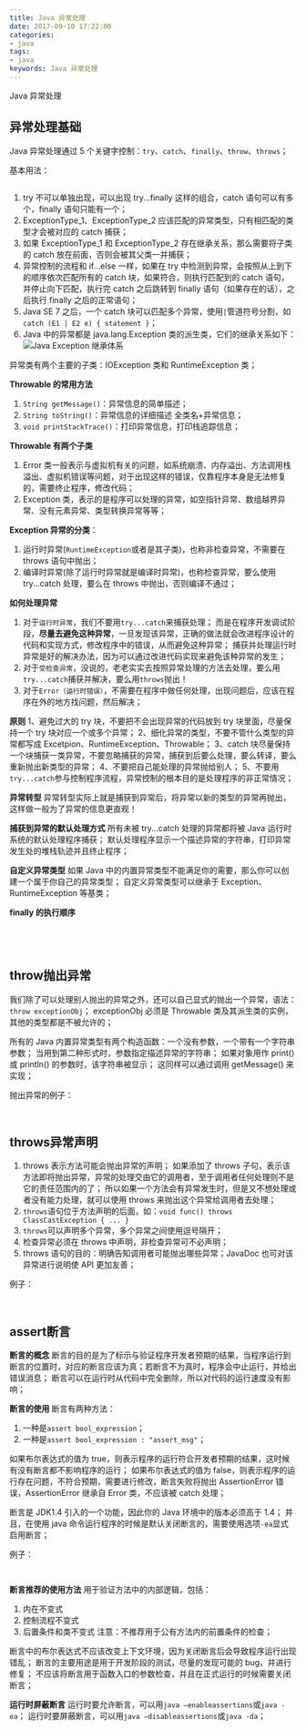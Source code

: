```yaml
---
title: Java 异常处理
date: 2017-09-10 17:22:00
categories:
- java
tags:
- java
keywords: Java 异常处理
---
```


> 
Java 异常处理

<!-- more -->

## 异常处理基础
Java 异常处理通过 5 个关键字控制：`try`、`catch`、`finally`、`throw`、`throws`；

基本用法：
<pre><code class="language-java line-numbers"><script type="text/plain">try {
    // 可能抛出异常的语句
} catch (ExceptionType_1 e) {
    // 处理异常的语句
} catch (ExceptionType_2 e) {
    // 处理异常的语句
} finally {
    // finally块中的代码总是被执行，不管有没有发生异常
}
</script></code></pre>



1) try 不可以单独出现，可以出现 try...finally 这样的组合，catch 语句可以有多个，finally 语句只能有一个；
2) ExceptionType_1、ExceptionType_2 应该匹配的异常类型，只有相匹配的类型才会被对应的 catch 捕获；
3) 如果 ExceptionType_1 和 ExceptionType_2 存在继承关系，那么需要将子类的 catch 放在前面，否则会被其父类一并捕获；
4) 异常控制的流程和 if...else 一样，如果在 try 中检测到异常，会按照从上到下的顺序依次匹配所有的 catch 块，如果符合，则执行匹配到的 catch 语句，并停止向下匹配，执行完 catch 之后跳转到 finally 语句（如果存在的话），之后执行 finally 之后的正常语句；
5) Java SE 7 之后，一个 catch 块可以匹配多个异常，使用`|`管道符号分割，如`catch (E1 | E2 e) { statement }`；
6) Java 中的异常都是 java.lang.Exception 类的派生类，它们的继承关系如下：
![Java Exception 继承体系](/images/java-exception.png)

异常类有两个主要的子类：IOException 类和 RuntimeException 类；

**Throwable 的常用方法**
1) `String getMessage()`：异常信息的简单描述；
2) `String toString()`：异常信息的详细描述 全类名+异常信息；
3) `void printStackTrace()`：打印异常信息，打印栈追踪信息；

**Throwable 有两个子类**
1) Error 类一般表示与虚拟机有关的问题，如系统崩溃、内存溢出、方法调用栈溢出、虚拟机错误等问题，对于出现这样的错误，仅靠程序本身是无法修复的，需要终止程序，修改代码；
2) Exception 类，表示的是程序可以处理的异常，如空指针异常、数组越界异常、没有元素异常、类型转换异常等等；

**Exception 异常的分类**：
1) 运行时异常(`RuntimeException`或者是其子类)，也称非检查异常，不需要在 throws 语句中抛出；
2) 编译时异常(除了运行时异常就是编译时异常)，也称检查异常，要么使用 try...catch 处理，要么在 throws 中抛出，否则编译不通过；

**如何处理异常**
1) 对于`运行时异常`，我们不要用`try...catch`来捕获处理；
而是在程序开发调试阶段，**尽量去避免这种异常**，一旦发现该异常，正确的做法就会改进程序设计的代码和实现方式，修改程序中的错误，从而避免这种异常；
捕获并处理运行时异常是好的解决办法，因为可以通过改进代码实现来避免该种异常的发生；
2) 对于`受检查异常`，没说的，老老实实去按照异常处理的方法去处理，要么用`try...catch`捕获并解决，要么用`throws`抛出！
3) 对于`Error（运行时错误）`，不需要在程序中做任何处理，出现问题后，应该在程序在外的地方找问题，然后解决；

**原则**
1、避免过大的 try 块，不要把不会出现异常的代码放到 try 块里面，尽量保持一个 try 块对应一个或多个异常；
2、细化异常的类型，不要不管什么类型的异常都写成 Excetpion、RuntimeException、Throwable；
3、catch 块尽量保持一个块捕获一类异常，不要忽略捕获的异常，捕获到后要么处理，要么转译，要么重新抛出新类型的异常；
4、不要把自己能处理的异常抛给别人；
5、不要用`try...catch`参与控制程序流程，异常控制的根本目的是处理程序的非正常情况；

**异常转型**
异常转型实际上就是捕获到异常后，将异常以新的类型的异常再抛出，这样做一般为了异常的信息更直观！

**捕获到异常的默认处理方式**
所有未被 try...catch 处理的异常都将被 Java 运行时系统的默认处理程序捕获；
默认处理程序显示一个描述异常的字符串，打印异常发生处的堆栈轨迹并且终止程序；

**自定义异常类型**
如果 Java 中的内置异常类型不能满足你的需要，那么你可以创建一个属于你自己的异常类型；
自定义异常类型可以继承于 Exception、RuntimeException 等基类；

**finally 的执行顺序**
<pre><code class="language-bash line-numbers"><script type="text/plain">
import static java.lang.System.*;

public class Main {
    public static void main(String[] args) {
        try {
            out.printf("try statement block\n");
            return;
        } finally {
            out.printf("finally statement block\n");
        }
    }
}
</script></code></pre>

<pre><code class="language-bash line-numbers"><script type="text/plain">
# root @ arch in ~/work on git:master x [7:12:54] C:127
$ javac Main.java

# root @ arch in ~/work on git:master x [7:12:56]
$ java Main
try statement block
finally statement block
</script></code></pre>


<pre><code class="language-bash line-numbers"><script type="text/plain">
import static java.lang.System.*;

public class Main {
    public static void main(String[] args) {
        try {
            out.printf("try statement block\n");
            throw new RuntimeException();
        } finally {
            out.printf("finally statement block\n");
        }
    }
}
</script></code></pre>

<pre><code class="language-bash line-numbers"><script type="text/plain">
# root @ arch in ~/work on git:master x [7:13:46]
$ javac Main.java

# root @ arch in ~/work on git:master x [7:13:50]
$ java Main
try statement block
finally statement block
Exception in thread "main" java.lang.RuntimeException
	at Main.main(Main.java:7)
</script></code></pre>


## throw抛出异常
我们除了可以处理别人抛出的异常之外，还可以自己显式的抛出一个异常，语法：`throw exceptionObj`；
exceptionObj 必须是 Throwable 类及其派生类的实例，其他的类型都是不被允许的；

所有的 Java 内置异常类型有两个构造函数：一个没有参数，一个带有一个字符串参数；
当用到第二种形式时，参数指定描述异常的字符串；
如果对象用作 print() 或 println() 的参数时，该字符串被显示；
这同样可以通过调用 getMessage() 来实现；

抛出异常的例子：
<pre><code class="language-java line-numbers"><script type="text/plain">import static java.lang.System.*;

public class Main {
    public static void main(String[] args) {
        try {
            func();
        } catch (RuntimeException e) {
            e.printStackTrace();
        }
    }

    public static void func() {
        try {
            throw new RuntimeException("这是一个运行时异常");
        } catch (RuntimeException e) {
            out.printf("catch exception [func()]\n");
            throw e; // 重新抛出
        }
    }
}
</script></code></pre>

<pre><code class="language-java line-numbers"><script type="text/plain"># root @ arch in ~/work on git:master x [20:10:43]
$ javac Main.java

# root @ arch in ~/work on git:master x [20:10:52]
$ java Main
catch exception [func()]
java.lang.RuntimeException: 这是一个运行时异常
	at Main.func(Main.java:14)
	at Main.main(Main.java:6)
</script></code></pre>



## throws异常声明
1) throws 表示方法可能会抛出异常的声明；
如果添加了 throws 子句，表示该方法即将抛出异常，异常的处理交由它的调用者，至于调用者任何处理则不是它的责任范围内的了；
所以如果一个方法会有异常发生时，但是又不想处理或者没有能力处理，就可以使用 throws 来抛出这个异常给调用者去处理；
2) `throws`语句位于方法声明的后面，如：`void func() throws ClassCastException { ... }`
3) `throws`可以声明多个异常，多个异常之间使用逗号隔开；
4) 检查异常必须在 throws 中声明，非检查异常可不必声明；
5) throws 语句的目的：明确告知调用者可能抛出哪些异常；JavaDoc 也可对该异常进行说明使 API 更加友善；

例子：
<pre><code class="language-java line-numbers"><script type="text/plain">import static java.lang.System.*;

public class Main {
    public static void main(String[] args) {
        try {
            func();
        } catch (MyException e) {
            e.printStackTrace();
        }
    }

    public static void func() throws MyException {
        throw new MyException("自定义错误");
    }
}

class MyException extends Exception {
    public MyException() {}
    public MyException(String msg) {
        super(msg);
    }
}
</script></code></pre>

<pre><code class="language-java line-numbers"><script type="text/plain"># root @ arch in ~/work on git:master x [20:33:50]
$ javac Main.java

# root @ arch in ~/work on git:master x [20:34:07]
$ java Main
MyException: 自定义错误
	at Main.func(Main.java:13)
	at Main.main(Main.java:6)
</script></code></pre>



## assert断言
**断言的概念**
断言的目的是为了标示与验证程序开发者预期的结果，当程序运行到断言的位置时，对应的断言应该为真；若断言不为真时，程序会中止运行，并给出错误消息；
断言可以在运行时从代码中完全删除，所以对代码的运行速度没有影响；

**断言的使用**
断言有两种方法：
1) 一种是`assert bool_expression`；
2) 一种是`assert bool_expression : "assert_msg"`；

如果布尔表达式的值为 true，则表示程序的运行符合开发者预期的结果，这时候有没有断言都不影响程序的运行；
如果布尔表达式的值为 false，则表示程序的运行存在问题，不符合预期，需要进行修改，断言失败将抛出 AssertionError 错误，AssertionError 继承自 Error 类，不应该被 catch 处理；

断言是 JDK1.4 引入的一个功能，因此你的 Java 环境中的版本必须高于 1.4；
并且，在使用 java 命令运行程序的时候是默认关闭断言的，需要使用选项`-ea`显式启用断言；

例子：
<pre><code class="language-java line-numbers"><script type="text/plain">public class Main {
    public static void main(String[] args) {
        assert args.length != 0 : "必须提供最少一个参数!";
    }
}
</script></code></pre>

<pre><code class="language-java line-numbers"><script type="text/plain"># root @ arch in ~/work on git:master x [21:01:03]
$ javac Main.java

# root @ arch in ~/work on git:master x [21:01:08]
$ java -ea Main
Exception in thread "main" java.lang.AssertionError: 必须提供最少一个参数!
	at Main.main(Main.java:3)

# root @ arch in ~/work on git:master x [21:01:13] C:1
$ java -ea Main 1 2 3
</script></code></pre>



**断言推荐的使用方法**
用于验证方法中的内部逻辑，包括：
1) 内在不变式
2) 控制流程不变式
3) 后置条件和类不变式
注意：不推荐用于公有方法内的前置条件的检查；

> 
断言中的布尔表达式不应该改变上下文环境，因为关闭断言后会导致程序运行出现错乱；
断言的主要用途是用于开发阶段的测试，尽量的发现可能的 bug，并进行修复；
不应该将断言用于函数入口的参数检查，并且在正式运行的时候需要关闭断言；

**运行时屏蔽断言**
运行时要允许断言，可以用`java –enableassertions`或`java -ea`；
运行时要屏蔽断言，可以用`java –disableassertions`或`java -da`；
